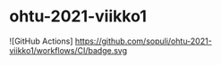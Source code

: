 # ohtu-2021-viikko1
![GitHub Actions] https://github.com/sopuli/ohtu-2021-viikko1/workflows/CI/badge.svg
